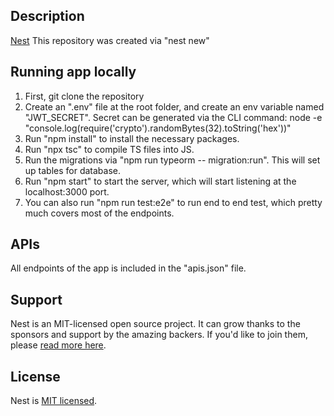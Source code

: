 ## Description

[Nest](https://github.com/nestjs/nest) This repository was created via "nest new"

## Running app locally

1. First, git clone the repository
2. Create an ".env" file at the root folder, and create an env variable named "JWT_SECRET".
   Secret can be generated via the CLI command: node -e "console.log(require('crypto').randomBytes(32).toString('hex'))"
3. Run "npm install" to install the necessary packages.
4. Run "npx tsc" to compile TS files into JS.
5. Run the migrations via "npm run typeorm -- migration:run". This will set up tables for database.
6. Run "npm start" to start the server, which will start listening at the localhost:3000 port.
7. You can also run "npm run test:e2e" to run end to end test, which pretty much covers most of the endpoints.

## APIs

All endpoints of the app is included in the "apis.json" file.

## Support

Nest is an MIT-licensed open source project. It can grow thanks to the sponsors and support by the amazing backers. If you'd like to join them, please [read more here](https://docs.nestjs.com/support).

## License

Nest is [MIT licensed](LICENSE).
